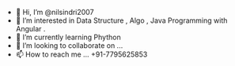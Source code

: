 - 👋 Hi, I’m @nilsindri2007
- 👀 I’m interested in Data Structure , Algo , Java  Programming  with Angular . 
- 🌱 I’m currently learning  Phython 
- 💞️ I’m looking to collaborate on ...
- 📫 How to reach me ... +91-7795625853

<!---
nilsindri2007/nilsindri2007 is a ✨ special ✨ repository because its `README.md` (this file) appears on your GitHub profile.
You can click the Preview link to take a look at your changes.
--->
